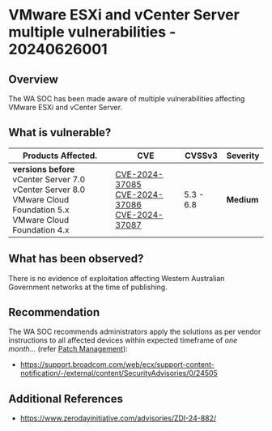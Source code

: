 # VMware ESXi and vCenter Server multiple vulnerabilities - 20240626001

## Overview

The WA SOC has been made aware of multiple vulnerabilities affecting VMware ESXi and vCenter Server.

## What is vulnerable?

| Products Affected.                                                                                                                    | CVE                                                                                                                                                                                                         | CVSSv3    | Severity   |
| ------------------------------------------------------------------------------------------------------------------------------------- | ----------------------------------------------------------------------------------------------------------------------------------------------------------------------------------------------------------- | --------- | ---------- |
| **versions before** <br> vCenter Server 7.0 <br> vCenter Server 8.0 <br> VMware Cloud Foundation 5.x <br> VMware Cloud Foundation 4.x | [CVE-2024-37085](https://nvd.nist.gov/vuln/detail/CVE-2024-37085)<br>[CVE-2024-37086](https://nvd.nist.gov/vuln/detail/CVE-2024-37086)<br>[CVE-2024-37087](https://nvd.nist.gov/vuln/detail/CVE-2024-37087) | 5.3 - 6.8 | **Medium** |

## What has been observed?

There is no evidence of exploitation affecting Western Australian Government networks at the time of publishing.

## Recommendation

The WA SOC recommends administrators apply the solutions as per vendor instructions to all affected devices within expected timeframe of *one month...* (refer [Patch Management](../guidelines/patch-management.md)):

- <https://support.broadcom.com/web/ecx/support-content-notification/-/external/content/SecurityAdvisories/0/24505>

## Additional References

- <https://www.zerodayinitiative.com/advisories/ZDI-24-882/>

